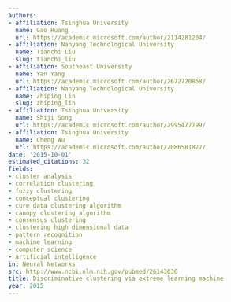 ```yaml
---
authors:
- affiliation: Tsinghua University
  name: Gao Huang
  url: https://academic.microsoft.com/author/2114281204/
- affiliation: Nanyang Technological University
  name: Tianchi Liu
  slug: tianchi_liu
- affiliation: Southeast University
  name: Yan Yang
  url: https://academic.microsoft.com/author/2672720868/
- affiliation: Nanyang Technological University
  name: Zhiping Lin
  slug: zhiping_lin
- affiliation: Tsinghua University
  name: Shiji Song
  url: https://academic.microsoft.com/author/2995477799/
- affiliation: Tsinghua University
  name: Cheng Wu
  url: https://academic.microsoft.com/author/2086581877/
date: '2015-10-01'
estimated_citations: 32
fields:
- cluster analysis
- correlation clustering
- fuzzy clustering
- conceptual clustering
- cure data clustering algorithm
- canopy clustering algorithm
- consensus clustering
- clustering high dimensional data
- pattern recognition
- machine learning
- computer science
- artificial intelligence
in: Neural Networks
src: http://www.ncbi.nlm.nih.gov/pubmed/26143036
title: Discriminative clustering via extreme learning machine
year: 2015
---
```

